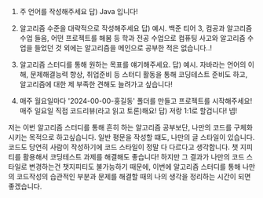 1. 주 언어를 작성해주세요
답) Java 입니다!

2. 알고리즘 수준을 대략적으로 작성해주세요
답) 예시. 백준 티어 3, 컴공과 알고리즘 수업 들음, 어떤 프로젝트를 해봄 등
학과 전공 수업으로 컴퓨팅 사고와 알고리즘 수업을 들었던 것 외에는 알고리즘을 메인으로 공부한 적은 없습니다..!

3. 알고리즘 스터디를 통해 원하는 목표를 얘기해주세요.
답) 예시. 자바라는 언어의 이해, 문제해결능력 향상, 취업준비 등
스터디 활동을 통해 코딩테스트 준비도 하고, 알고리즘에 대한 제 부족한 견해도 늘려가고 싶습니다!

4. 매주 월요일마다 '2024-00-00-홍길동' 폴더를 만들고 프로젝트를 시작해주세요! 매주 일요일 직접 코드리뷰(라고 읽고 토론)해요!
답) 저랑 1:1로 할겁니다!
넵!

저는 이번 알고리즘 스터디를 통해 흔히 하는 알고리즘 공부보단, 나만의 코드를 구체화 시키는 목적으로 하고싶습니다.
일반 평문을 작성할 떄도, 나만의 글 스타일이 있습니다. 코드도 당연히 사람이 작성하기에 코드 스타일이 정말 다 다르다고 생각합니다.
챗 지피티를 활용해서 코딩테스트 과제를 해결해도 좋습니다! 하지만 그 결과가 나만의 코드 스타일로 변경하는건 챗지피티도 불가능하기 때문에,
이번에 알고리즘 스터디를 통해 나만의 코드작성의 습관적인 부분과 문제를 해결할 때의 나의 생각을 정리하는 시간이 되면 좋겠습니다.
